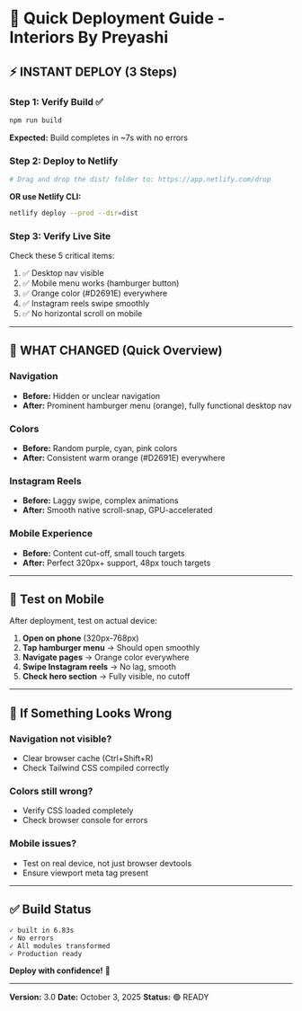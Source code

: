 # 🚀 Quick Deployment Guide - Interiors By Preyashi

## ⚡ INSTANT DEPLOY (3 Steps)

### Step 1: Verify Build ✅
```bash
npm run build
```
**Expected:** Build completes in ~7s with no errors

### Step 2: Deploy to Netlify
```bash
# Drag and drop the dist/ folder to: https://app.netlify.com/drop
```
**OR use Netlify CLI:**
```bash
netlify deploy --prod --dir=dist
```

### Step 3: Verify Live Site
Check these 5 critical items:
1. ✅ Desktop nav visible
2. ✅ Mobile menu works (hamburger button)
3. ✅ Orange color (#D2691E) everywhere
4. ✅ Instagram reels swipe smoothly
5. ✅ No horizontal scroll on mobile

---

## 🎯 WHAT CHANGED (Quick Overview)

### Navigation
- **Before:** Hidden or unclear navigation
- **After:** Prominent hamburger menu (orange), fully functional desktop nav

### Colors
- **Before:** Random purple, cyan, pink colors
- **After:** Consistent warm orange (#D2691E) everywhere

### Instagram Reels
- **Before:** Laggy swipe, complex animations
- **After:** Smooth native scroll-snap, GPU-accelerated

### Mobile Experience
- **Before:** Content cut-off, small touch targets
- **After:** Perfect 320px+ support, 48px touch targets

---

## 📱 Test on Mobile

After deployment, test on actual device:

1. **Open on phone** (320px-768px)
2. **Tap hamburger menu** → Should open smoothly
3. **Navigate pages** → Orange color everywhere
4. **Swipe Instagram reels** → No lag, smooth
5. **Check hero section** → Fully visible, no cutoff

---

## 🐛 If Something Looks Wrong

### Navigation not visible?
- Clear browser cache (Ctrl+Shift+R)
- Check Tailwind CSS compiled correctly

### Colors still wrong?
- Verify CSS loaded completely
- Check browser console for errors

### Mobile issues?
- Test on real device, not just browser devtools
- Ensure viewport meta tag present

---

## ✅ Build Status

```
✓ built in 6.83s
✓ No errors
✓ All modules transformed
✓ Production ready
```

**Deploy with confidence!** 🎉

---

**Version:** 3.0
**Date:** October 3, 2025
**Status:** 🟢 READY
